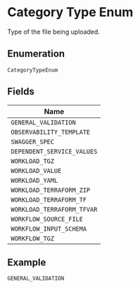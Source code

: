 
# Category Type Enum

Type of the file being uploaded.

## Enumeration

`CategoryTypeEnum`

## Fields

| Name |
|  --- |
| `GENERAL_VALIDATION` |
| `OBSERVABILITY_TEMPLATE` |
| `SWAGGER_SPEC` |
| `DEPENDENT_SERVICE_VALUES` |
| `WORKLOAD_TGZ` |
| `WORKLOAD_VALUE` |
| `WORKLOAD_YAML` |
| `WORKLOAD_TERRAFORM_ZIP` |
| `WORKLOAD_TERRAFORM_TF` |
| `WORKLOAD_TERRAFORM_TFVAR` |
| `WORKFLOW_SOURCE_FILE` |
| `WORKFLOW_INPUT_SCHEMA` |
| `WORKFLOW_TGZ` |

## Example

```
GENERAL_VALIDATION
```

